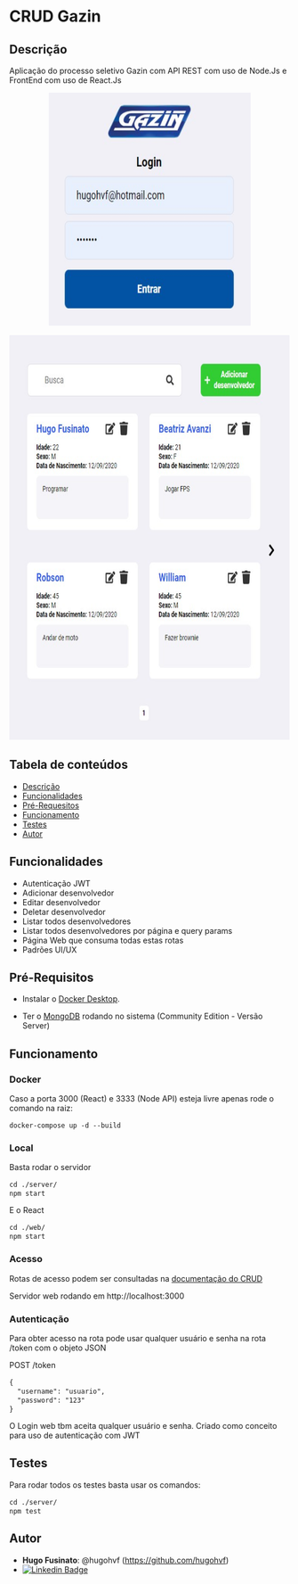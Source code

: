 # CRUD Gazin

## Descrição

  Aplicação do processo seletivo Gazin com API REST com uso de Node.Js e FrontEnd com uso de React.Js

<p align="center">
  <img src="./imgs/login.jpg" height="418" width="363" alt="Unform" />
</p>

<p align="center">
  <img src="./imgs/devs.jpg" height="726" width="748" alt="Unform" />
</p>



## Tabela de conteúdos
   * [Descrição](#descrição)
   * [Funcionalidades](#funcionalidades)
   * [Pré-Requesitos](#pré-requisitos)
   * [Funcionamento](#funcionamento)
   * [Testes](#testes)
   * [Autor](#autor)

## Funcionalidades

  * Autenticação JWT
  * Adicionar desenvolvedor
  * Editar desenvolvedor
  * Deletar desenvolvedor
  * Listar todos desenvolvedores
  * Listar todos desenvolvedores por página e query params
  * Página Web que consuma todas estas rotas
  * Padrões UI/UX


## Pré-Requisitos

* Instalar o [Docker Desktop](https://docs.docker.com/get-docker/).

* Ter o [MongoDB](https://docs.mongodb.com/manual/installation/) rodando no sistema (Community Edition - Versão Server)

## Funcionamento

### Docker

Caso a porta 3000 (React) e 3333 (Node API) esteja livre apenas rode o comando na raiz:

    docker-compose up -d --build

### Local

Basta rodar o servidor

    cd ./server/
    npm start

E o React

    cd ./web/
    npm start

### Acesso

Rotas de acesso podem ser consultadas na [documentação do CRUD](https://github.com/nelsonptobias/pontential-crud)

Servidor web rodando em http://localhost:3000

### Autenticação

Para obter acesso na rota pode usar qualquer usuário e senha na rota /token com o objeto JSON

POST /token

    {
      "username": "usuario",
      "password": "123"
    }

O Login web tbm aceita qualquer usuário e senha. Criado como conceito para uso de autenticação com JWT

## Testes

Para rodar todos os testes basta usar os comandos:

    cd ./server/
    npm test


## Autor

* **Hugo Fusinato**: @hugohvf (https://github.com/hugohvf)
* [![Linkedin Badge](https://img.shields.io/badge/-LinkedIn-blue?style=flat-square&logo=Linkedin&logoColor=white&link=www.linkedin.com/in/beatriz-a-310079115/)](https://www.linkedin.com/in/hugo-fusinato/)
